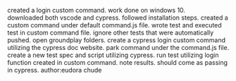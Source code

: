 created a login custom command.
work done on windows 10.  
downloaded both vscode and cypress.  followed installation steps. created a custom command under default command.js file. wrote test and executed test in custom command file.  ignore other tests that were automatically pushed.
open groundplay folders. create a cypress login custom command utilizing the cypress doc website. park command under the command.js file. create a new test spec and script utilizing cypress.  run test utilizing login function created in custom command. note results.  should come as passing in cypress.
author:eudora chude
